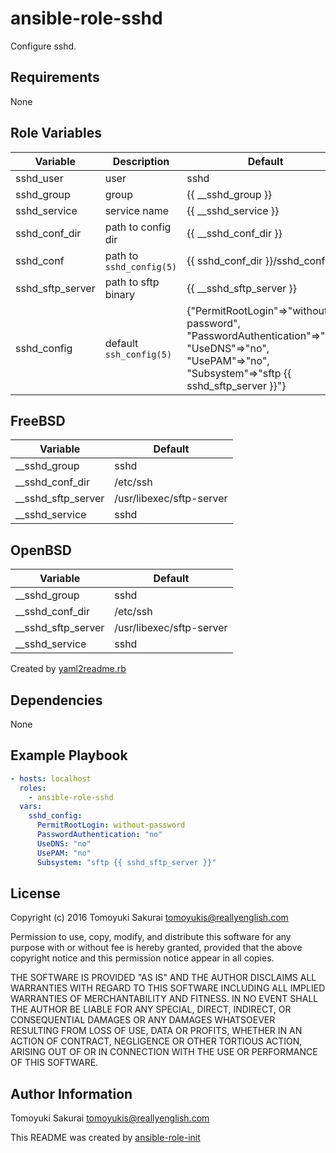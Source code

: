 ansible-role-sshd
=====================

Configure sshd.

Requirements
------------

None

Role Variables
--------------

| Variable | Description | Default |
|----------|-------------|---------|
| sshd\_user | user | sshd |
| sshd\_group | group | {{ \_\_sshd\_group }} |
| sshd\_service | service name | {{ \_\_sshd\_service }} |
| sshd\_conf\_dir | path to config dir | {{ \_\_sshd\_conf\_dir }} |
| sshd\_conf | path to `sshd_config(5)` | {{ sshd\_conf\_dir }}/sshd\_config |
| sshd\_sftp\_server | path to sftp binary | {{ \_\_sshd\_sftp\_server }} |
| sshd\_config | default `ssh_config(5)` | {"PermitRootLogin"=>"without-password", "PasswordAuthentication"=>"no", "UseDNS"=>"no", "UsePAM"=>"no", "Subsystem"=>"sftp {{ sshd\_sftp\_server }}"} |

## FreeBSD

| Variable | Default |
|----------|---------|
| \_\_sshd\_group | sshd |
| \_\_sshd\_conf\_dir | /etc/ssh |
| \_\_sshd\_sftp\_server | /usr/libexec/sftp-server |
| \_\_sshd\_service | sshd |

## OpenBSD

| Variable | Default |
|----------|---------|
| \_\_sshd\_group | sshd |
| \_\_sshd\_conf\_dir | /etc/ssh |
| \_\_sshd\_sftp\_server | /usr/libexec/sftp-server |
| \_\_sshd\_service | sshd |

Created by [yaml2readme.rb](https://gist.github.com/trombik/b2df709657c08d845b1d3b3916e592d3)

Dependencies
------------

None

Example Playbook
----------------

```yaml
- hosts: localhost
  roles:
    - ansible-role-sshd
  vars:
    sshd_config:
      PermitRootLogin: without-password
      PasswordAuthentication: "no"
      UseDNS: "no"
      UsePAM: "no"
      Subsystem: "sftp {{ sshd_sftp_server }}"
```

License
-------

Copyright (c) 2016 Tomoyuki Sakurai <tomoyukis@reallyenglish.com>

Permission to use, copy, modify, and distribute this software for any
purpose with or without fee is hereby granted, provided that the above
copyright notice and this permission notice appear in all copies.

THE SOFTWARE IS PROVIDED "AS IS" AND THE AUTHOR DISCLAIMS ALL WARRANTIES
WITH REGARD TO THIS SOFTWARE INCLUDING ALL IMPLIED WARRANTIES OF
MERCHANTABILITY AND FITNESS. IN NO EVENT SHALL THE AUTHOR BE LIABLE FOR
ANY SPECIAL, DIRECT, INDIRECT, OR CONSEQUENTIAL DAMAGES OR ANY DAMAGES
WHATSOEVER RESULTING FROM LOSS OF USE, DATA OR PROFITS, WHETHER IN AN
ACTION OF CONTRACT, NEGLIGENCE OR OTHER TORTIOUS ACTION, ARISING OUT OF
OR IN CONNECTION WITH THE USE OR PERFORMANCE OF THIS SOFTWARE.

Author Information
------------------

Tomoyuki Sakurai <tomoyukis@reallyenglish.com>

This README was created by [ansible-role-init](https://gist.github.com/trombik/d01e280f02c78618429e334d8e4995c0)
